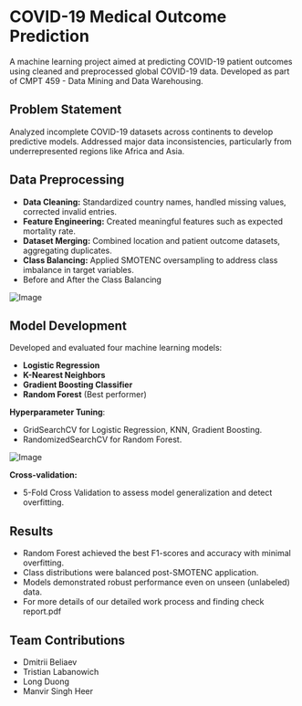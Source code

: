# COVID-19 Medical Outcome Prediction

A machine learning project aimed at predicting COVID-19 patient outcomes using cleaned and preprocessed global COVID-19 data. Developed as part of CMPT 459 - Data Mining and Data Warehousing.

## Problem Statement
Analyzed incomplete COVID-19 datasets across continents to develop predictive models. Addressed major data inconsistencies, particularly from underrepresented regions like Africa and Asia.

## Data Preprocessing
- **Data Cleaning:** Standardized country names, handled missing values, corrected invalid entries.
- **Feature Engineering:** Created meaningful features such as expected mortality rate.
- **Dataset Merging:** Combined location and patient outcome datasets, aggregating duplicates.
- **Class Balancing:** Applied SMOTENC oversampling to address class imbalance in target variables.
- Before and After the Class Balancing

![Image](https://github.com/user-attachments/assets/c49636e3-4696-4d97-b7a1-0441731c4050)

## Model Development
Developed and evaluated four machine learning models:
- **Logistic Regression**
- **K-Nearest Neighbors**
- **Gradient Boosting Classifier**
- **Random Forest** (Best performer)

**Hyperparameter Tuning**:  
- GridSearchCV for Logistic Regression, KNN, Gradient Boosting.
- RandomizedSearchCV for Random Forest.

![Image](https://github.com/user-attachments/assets/f612f9f3-ee8e-45a8-ba0e-673d6937e34a)

**Cross-validation:**  
- 5-Fold Cross Validation to assess model generalization and detect overfitting.

## Results
- Random Forest achieved the best F1-scores and accuracy with minimal overfitting.
- Class distributions were balanced post-SMOTENC application.
- Models demonstrated robust performance even on unseen (unlabeled) data.
- For more details of our detailed work process and finding check report.pdf

## Team Contributions
- Dmitrii Beliaev
- Tristian Labanowich
- Long Duong
- Manvir Singh Heer
